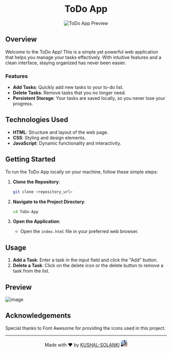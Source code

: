 <div align="center">
  <h1>ToDo App</h1>
  <img src="https://cdn-icons-png.flaticon.com/512/7692/7692809.png" alt="ToDo App Preview" width="100px">
</div>

## Overview
Welcome to the ToDo App! This is a simple yet powerful web application that helps you manage your tasks effectively. With intuitive features and a clean interface, staying organized has never been easier.

### Features
- **Add Tasks**: Quickly add new tasks to your to-do list.
- **Delete Tasks**: Remove tasks that you no longer need.
- **Persistent Storage**: Your tasks are saved locally, so you never lose your progress.

## Technologies Used
- **HTML**: Structure and layout of the web page.
- **CSS**: Styling and design elements.
- **JavaScript**: Dynamic functionality and interactivity.

## Getting Started
To run the ToDo App locally on your machine, follow these simple steps:

1. **Clone the Repository**: 
    ```bash
    git clone <repository_url>
    ```

2. **Navigate to the Project Directory**: 
    ```bash
    cd ToDo-App
    ```

3. **Open the Application**: 
    - Open the `index.html` file in your preferred web browser.

## Usage
1. **Add a Task**: Enter a task in the input field and click the "Add" button.
2. **Delete a Task**: Click on the delete icon or the delete button to remove a task from the list.

## Preview
![image](https://github.com/kushal-solanki/test/assets/114848773/21d31000-51cd-4d04-bbcf-fec1b10bec46)

## Acknowledgements
Special thanks to Font Awesome for providing the icons used in this project.

---

<p align="center">
  Made with ❤️ by <a href="https://github.com/kushal-solanki">KUSHAL-SOLANKI</a> <img src="/whatsapp-image-2024-03-29-at-44316-pm.jpeg" alt="#" width="20" height="20">
</p>
